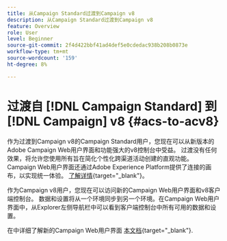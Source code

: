 ```yaml
---
title: 从Campaign Standard过渡到Campaign v8
description: 从Campaign Standard过渡到Campaign v8
feature: Overview
role: User
level: Beginner
source-git-commit: 2f4d422bbf41ad4def5e0cdedac938b208b0873e
workflow-type: tm+mt
source-wordcount: '159'
ht-degree: 8%

---
```


# 过渡自 [!DNL Campaign Standard] 到 [!DNL Campaign] v8 {#acs-to-acv8}

作为过渡到Campaign v8的Campaign Standard用户，您现在可以从新版本的Adobe Campaign Web用户界面和功能强大的v8控制台中受益。 过渡没有任何效果，将允许您使用所有旨在简化个性化跨渠道活动创建的直观功能。 Campaign Web用户界面还通过Adobe Experience Platform提供了连接的画布，以实现统一体验。 [了解详情](https://experienceleague.adobe.com/zh-hans/docs/campaign-web/v8/release-notes/acs-migration){target="_blank"}。

作为Campaign v8用户，您现在可以访问新的Campaign Web用户界面和v8客户端控制台。 数据和设置将从一个环境同步到另一个环境。在Campaign Web用户界面中，从Explorer左侧导航栏中可以看到客户端控制台中所有可用的数据和设置。

在中详细了解新的Campaign Web用户界面 [本文档](https://experienceleague.adobe.com/docs/campaign-web/v8/campaign-web-home.html?lang=zh-Hans){target="_blank"}.

